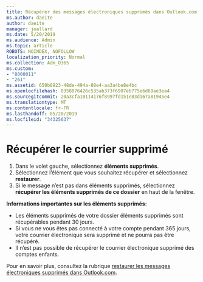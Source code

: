 ```yaml
---
title: Récupérer des messages électroniques supprimés dans Outlook.com
ms.author: daeite
author: daeite
manager: joallard
ms.date: 5/20/2019
ms.audience: Admin
ms.topic: article
ROBOTS: NOINDEX, NOFOLLOW
localization_priority: Normal
ms.collection: Adm_O365
ms.custom:
- "8000011"
- "261"
ms.assetid: 650b8923-48de-494a-88e4-aa3a4be8e4bc
ms.openlocfilehash: 0358076426c535ab373f6907eb775e6d69ae3ea4
ms.sourcegitcommit: 20a3cfa10114176f8997fd151e83d167a81945e4
ms.translationtype: MT
ms.contentlocale: fr-FR
ms.lasthandoff: 05/20/2019
ms.locfileid: "34325637"
---
```

# <a name="recover-deleted-email"></a>Récupérer le courrier supprimé

1. Dans le volet gauche, sélectionnez **éléments supprimés**.
2. Sélectionnez l’élément que vous souhaitez récupérer et sélectionnez **restaurer**.
3. Si le message n’est pas dans éléments supprimés, sélectionnez **récupérer les éléments supprimés de ce dossier** en haut de la fenêtre.

 **Informations importantes sur les éléments supprimés:**
  
- Les éléments supprimés de votre dossier éléments supprimés sont récupérables pendant 30 jours.
- Si vous ne vous êtes pas connecté à votre compte pendant 365 jours, votre courrier électronique sera supprimé et ne pourra pas être récupéré.
- Il n’est pas possible de récupérer le courrier électronique supprimé des comptes enfants.

Pour en savoir plus, consultez la rubrique [restaurer les messages électroniques supprimés dans Outlook.com](https://go.microsoft.com/fwlink/p/?linkid=873117).